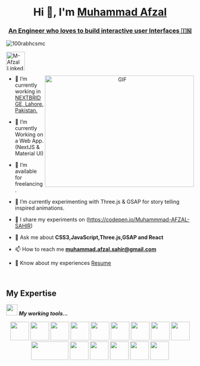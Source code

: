 <h1 align="center">Hi 👋, I'm <a href="https://afzal-webdev.github.io/resume/" target="blank">
Muhammad Afzal</a></h1>
<a href="https://www.linkedin.com/in/m-afzal-developer" target="blank"><h3 align="center">An Engineer who loves to build interactive user Interfaces  &#127470;&#127475</h3></a>

<p align="left"> <img src="https://komarev.com/ghpvc/?username=100rabhcsmc&label=Profile%20views&color=0e75b6&style=flat" alt="100rabhcsmc" /> </p>

<p align="left" > <a href="https://www.linkedin.com/in/m-afzal-developer" target="blank"><img height="50" src="https://www.vectorlogo.zone/logos/linkedin/linkedin-tile.svg" alt="M-Afzal LinkedIn" /></a> </p>

<a target="_blank" align="center">
  <img align="right" top="500" height="300" width="400" alt="GIF" src="https://media.giphy.com/media/SWoSkN6DxTszqIKEqv/giphy.gif">
</a>



- 🔭 I’m currently working in <a href="https://nextbridge.com/" target="blank">NEXTBRIDGE, Lahore, Pakistan.</a>

- 🌱 I’m currently Working on a Web App. (NextJS & Material UI)

- 🤝 I’m available for freelancing.

- 🌱 I’m currently experimenting with Three.js & GSAP for story telling inspired animations.

- 📝 I share my experiments on  (https://codepen.io/Muhammmad-AFZAL-SAHIR)

- 💬 Ask me about **CSS3,JavaScript,Three.js,GSAP and React**

- 📫 How to reach me **muhammad.afzal.sahir@gmail.com**

- 📄 Know about my experiences <a href="https://afzal-webdev.github.io/resume/" target="blank">Resume</a>
<br/>



## My Expertise

<img src="https://media.giphy.com/media/iY8CRBdQXODJSCERIr/giphy.gif" width="30px">&nbsp;***My working tools...***
<p align="center">
  <code><img height="50" src="https://www.vectorlogo.zone/logos/w3_html5/w3_html5-ar21.svg"></code>
  <code><img height="50" src="https://www.vectorlogo.zone/logos/w3_css/w3_css-official.svg"></code>
  <code><img height="50" src="https://upload.vectorlogo.zone/logos/javascript/images/239ec8a4-163e-4792-83b6-3f6d96911757.svg"></code>
  <code><img height="50" src="https://www.vectorlogo.zone/logos/getbootstrap/getbootstrap-ar21.svg"></code>
  <code><img height="50" src="https://www.vectorlogo.zone/logos/tailwindcss/tailwindcss-icon.svg"></code>
  <code><img height="50" src="https://www.vectorlogo.zone/logos/sass-lang/sass-lang-ar21.svg"></code>
  <code><img height="50" src="https://www.vectorlogo.zone/logos/reactjs/reactjs-ar21.svg"></code>
  <code><img height="50" src="https://mfg.fhstp.ac.at/cms/wp-content/uploads/2022/02/800px-Nextjs-logo.svg_-770x400.png"></code>
  <code><img height="50" src="https://www.vectorlogo.zone/logos/mongodb/mongodb-icon.svg"></code>
  <code><img height="50" src="https://www.vectorlogo.zone/logos/mysql/mysql-ar21.svg" width='100'></code>
  <code><img height="50" src="https://www.vectorlogo.zone/logos/nodejs/nodejs-ar21.svg"></code>
  <code><img height="50" src="https://www.vectorlogo.zone/logos/php/php-ar21.svg"></code>
  <code><img height="50" src="http://aishelf.org/wp-content/uploads/2017/04/chartjs.jpg"></code>
  <code><img height="50" src="https://gsap.com/community/uploads/monthly_2020_03/tweenmax.thumb.png.c849c5b56c6752e3f2276b82ee702625.png"></code>
<code><img height="50" src="https://upload.vectorlogo.zone/logos/threejs/images/3453d6aa-b9c2-48b3-b2c1-97aa80b5525e.svg"></code>
  
</p>
